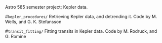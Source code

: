Astro 585 semester project; Kepler data.

#<code>kepler_procedures/</code>
Retrieving Kepler data, and detrending it.
Code by M. Wells, and G. K. Stefansson

#<code>transit_fitting/</code>
Fitting transits in Kepler data.
Code by M. Rodruck, and G. Romine
